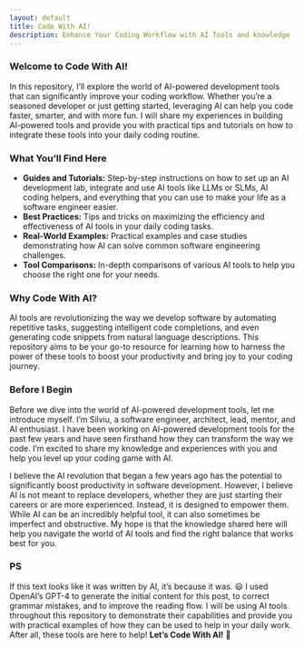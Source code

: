 ```yaml
---
layout: default
title: Code With AI!
description: Enhance Your Coding Workflow with AI Tools and knowledge
---
```



### Welcome to Code With AI! ###

In this repository, I’ll explore the world of AI-powered development tools that can significantly improve your coding workflow. Whether you’re a seasoned developer or just getting started, leveraging AI can help you code faster, smarter, and with more fun. I will share my experiences in building AI-powered tools and provide you with practical tips and tutorials on how to integrate these tools into your daily coding routine.

### What You’ll Find Here

- **Guides and Tutorials:** Step-by-step instructions on how to set up an AI development lab, integrate and use AI tools like LLMs or SLMs, AI coding helpers, and everything that you can use to make your life as a software engineer easier.
- **Best Practices:** Tips and tricks on maximizing the efficiency and effectiveness of AI tools in your daily coding tasks.
- **Real-World Examples:** Practical examples and case studies demonstrating how AI can solve common software engineering challenges.
- **Tool Comparisons:** In-depth comparisons of various AI tools to help you choose the right one for your needs.

### Why Code With AI?

AI tools are revolutionizing the way we develop software by automating repetitive tasks, suggesting intelligent code completions, and even generating code snippets from natural language descriptions. This repository aims to be your go-to resource for learning how to harness the power of these tools to boost your productivity and bring joy to your coding journey.

### Before I Begin ###

Before we dive into the world of AI-powered development tools, let me introduce myself. I’m Silviu, a software engineer, architect, lead, mentor, and AI enthusiast. I have been working on AI-powered development tools for the past few years and have seen firsthand how they can transform the way we code. I’m excited to share my knowledge and experiences with you and help you level up your coding game with AI.

I believe the AI revolution that began a few years ago has the potential to significantly boost productivity in software development. However, I believe AI is not meant to replace developers, whether they are just starting their careers or are more experienced. Instead, it is designed to empower them. While AI can be an incredibly helpful tool, it can also sometimes be imperfect and obstructive. My hope is that the knowledge shared here will help you navigate the world of AI tools and find the right balance that works best for you.

### PS ###
If this text looks like it was written by AI, it’s because it was. 😃 I used OpenAI’s GPT-4 to generate the initial content for this post, to correct grammar mistakes, and to improve the reading flow. I will be using AI tools throughout this repository to demonstrate their capabilities and provide you with practical examples of how they can be used to help in your daily work. After all, these tools are here to help! **Let’s Code With AI!** 🚀
